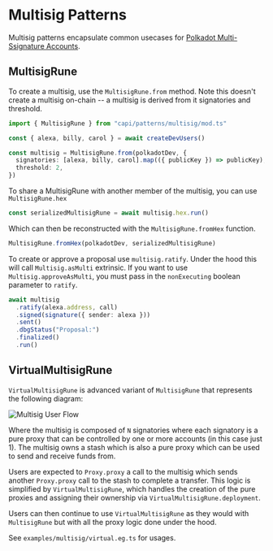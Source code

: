 # Multisig Patterns

Multisig patterns encapsulate common usecases for [Polkadot Multi-Ssignature Accounts](https://wiki.polkadot.network/docs/learn-account-multisig).

## MultisigRune

To create a multisig, use the `MultisigRune.from` method. Note this doesn't create a multisig on-chain -- a multisig is derived from it signatories and threshold.

```ts
import { MultisigRune } from "capi/patterns/multisig/mod.ts"

const { alexa, billy, carol } = await createDevUsers()

const multisig = MultisigRune.from(polkadotDev, {
  signatories: [alexa, billy, carol].map(({ publicKey }) => publicKey),
  threshold: 2,
})
```

To share a MultisigRune with another member of the multisig, you can use `MultisigRune.hex`

```ts
const serializedMultisigRune = await multisig.hex.run()
```

Which can then be reconstructed with the `MultisigRune.fromHex` function.

```ts
MultisigRune.fromHex(polkadotDev, serializedMultisigRune)
```

To create or approve a proposal use `multisig.ratify`. Under the hood this will call `Multisig.asMulti` extrinsic. If you want to use `Multisig.approveAsMulti`, you must pass in the `nonExecuting` boolean parameter to `ratify`.

```ts
await multisig
  .ratify(alexa.address, call)
  .signed(signature({ sender: alexa }))
  .sent()
  .dbgStatus("Proposal:")
  .finalized()
  .run()
```

## VirtualMultisigRune

`VirtualMultisigRune` is advanced variant of `MultisigRune` that represents the following diagram:

![Multisig User Flow](https://user-images.githubusercontent.com/7630720/216309354-ef39ed1b-230b-40d3-9e78-749828650e90.png)

Where the multisig is composed of `N` signatories where each signatory is a pure proxy that can be controlled by one or more accounts (in this case just 1). The multisig owns a stash which is also a pure proxy which can be used to send and receive funds from.

Users are expected to `Proxy.proxy` a call to the multisig which sends another `Proxy.proxy` call to the stash to complete a transfer. This logic is simplified by `VirtualMultisigRune`, which handles the creation of the pure proxies and assigning their ownership via `VirtualMultisigRune.deployment`.

Users can then continue to use `VirtualMultisigRune` as they would with `MultisigRune` but with all the proxy logic done under the hood.

See `examples/multisig/virtual.eg.ts` for usages.
